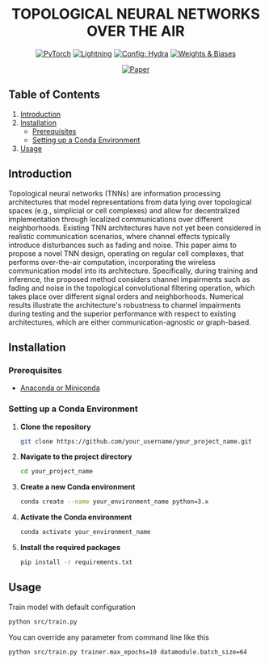 <div align="center">

# TOPOLOGICAL NEURAL NETWORKS OVER THE AIR

<a href="https://pytorch.org/get-started/locally/"><img alt="PyTorch" src="https://img.shields.io/badge/PyTorch-ee4c2c?logo=pytorch&logoColor=white"></a>
<a href="https://pytorchlightning.ai/"><img alt="Lightning" src="https://img.shields.io/badge/-Lightning-792ee5?logo=pytorchlightning&logoColor=white"></a>
<a href="https://hydra.cc/"><img alt="Config: Hydra" src="https://img.shields.io/badge/Config-Hydra-89b8cd"></a>
<a href="https://wandb.ai/site"><img alt="Weights & Biases" src="https://img.shields.io/badge/Weights%20%26%20Biases-ffbe00?logo=weightsandbiases&logoColor=white"></a>

[![Paper](.svg)](mylinktopaper)
    
</div>

## Table of Contents

1. [Introduction](#introduction)
2. [Installation](#installation)
    - [Prerequisites](#prerequisites)
    - [Setting up a Conda Environment](#setting-up-a-conda-environment)
3. [Usage](#usage)

## Introduction

Topological neural networks (TNNs) are information processing architectures that model representations from data lying over topological spaces (e.g., simplicial or cell complexes) and allow for decentralized implementation through localized communications over different neighborhoods. Existing TNN architectures have not yet been considered in realistic communication scenarios, where channel effects typically introduce disturbances such as fading and noise. This paper aims to propose a novel TNN design, operating on regular cell complexes, that performs over-the-air computation, incorporating the wireless communication model into its architecture. Specifically, during training and inference, the proposed method considers channel impairments such as fading and noise in the topological convolutional filtering operation, which takes place over different signal orders and neighborhoods. Numerical results illustrate the architecture's robustness to channel impairments during testing and the superior performance with respect to existing architectures, which are either communication-agnostic or graph-based. 

## Installation

### Prerequisites

- [Anaconda or Miniconda](https://docs.anaconda.com/anaconda/install/)

### Setting up a Conda Environment

1. **Clone the repository**
    ```bash
    git clone https://github.com/your_username/your_project_name.git
    ```

2. **Navigate to the project directory**
    ```bash
    cd your_project_name
    ```

3. **Create a new Conda environment**
    ```bash
    conda create --name your_environment_name python=3.x
    ```

4. **Activate the Conda environment**
    ```bash
    conda activate your_environment_name
    ```

5. **Install the required packages**
    ```bash
    pip install -r requirements.txt
    ```

## Usage

Train model with default configuration

```bash
python src/train.py
```

You can override any parameter from command line like this

```bash
python src/train.py trainer.max_epochs=10 datamodule.batch_size=64
```
